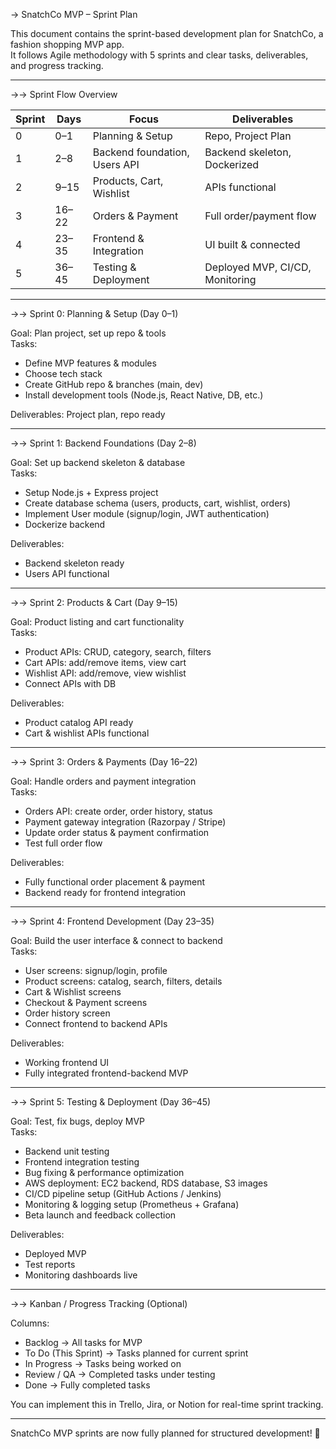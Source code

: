 → SnatchCo MVP – Sprint Plan

This document contains the sprint-based development plan for SnatchCo, a fashion shopping MVP app.  
It follows Agile methodology with 5 sprints and clear tasks, deliverables, and progress tracking.

---

→→ Sprint Flow Overview

| Sprint | Days       | Focus                          | Deliverables |
|--------|-----------|--------------------------------|--------------|
| 0      | 0–1       | Planning & Setup               | Repo, Project Plan |
| 1      | 2–8       | Backend foundation, Users API | Backend skeleton, Dockerized |
| 2      | 9–15      | Products, Cart, Wishlist       | APIs functional |
| 3      | 16–22     | Orders & Payment               | Full order/payment flow |
| 4      | 23–35     | Frontend & Integration         | UI built & connected |
| 5      | 36–45     | Testing & Deployment           | Deployed MVP, CI/CD, Monitoring |

---

→→ Sprint 0: Planning & Setup (Day 0–1)

Goal: Plan project, set up repo & tools  
Tasks:
- Define MVP features & modules  
- Choose tech stack  
- Create GitHub repo & branches (main, dev)  
- Install development tools (Node.js, React Native, DB, etc.)  

Deliverables: Project plan, repo ready  

---

→→ Sprint 1: Backend Foundations (Day 2–8)

Goal: Set up backend skeleton & database  
Tasks:
- Setup Node.js + Express project  
- Create database schema (users, products, cart, wishlist, orders)  
- Implement User module (signup/login, JWT authentication)  
- Dockerize backend  

Deliverables:  
- Backend skeleton ready  
- Users API functional  

---

→→ Sprint 2: Products & Cart (Day 9–15)

Goal: Product listing and cart functionality  
Tasks:
- Product APIs: CRUD, category, search, filters  
- Cart APIs: add/remove items, view cart  
- Wishlist API: add/remove, view wishlist  
- Connect APIs with DB  

Deliverables:  
- Product catalog API ready  
- Cart & wishlist APIs functional  

---

→→ Sprint 3: Orders & Payments (Day 16–22)

Goal: Handle orders and payment integration  
Tasks:
- Orders API: create order, order history, status  
- Payment gateway integration (Razorpay / Stripe)  
- Update order status & payment confirmation  
- Test full order flow  

Deliverables:  
- Fully functional order placement & payment  
- Backend ready for frontend integration  

---

→→ Sprint 4: Frontend Development (Day 23–35)

Goal: Build the user interface & connect to backend  
Tasks:
- User screens: signup/login, profile  
- Product screens: catalog, search, filters, details  
- Cart & Wishlist screens  
- Checkout & Payment screens  
- Order history screen  
- Connect frontend to backend APIs  

Deliverables:  
- Working frontend UI  
- Fully integrated frontend-backend MVP  

---

→→ Sprint 5: Testing & Deployment (Day 36–45)

Goal: Test, fix bugs, deploy MVP  
Tasks:
- Backend unit testing  
- Frontend integration testing  
- Bug fixing & performance optimization  
- AWS deployment: EC2 backend, RDS database, S3 images  
- CI/CD pipeline setup (GitHub Actions / Jenkins)  
- Monitoring & logging setup (Prometheus + Grafana)  
- Beta launch and feedback collection  

Deliverables:  
- Deployed MVP  
- Test reports  
- Monitoring dashboards live  

---

→→ Kanban / Progress Tracking (Optional)

Columns:  
- Backlog → All tasks for MVP  
- To Do (This Sprint) → Tasks planned for current sprint  
- In Progress → Tasks being worked on  
- Review / QA → Completed tasks under testing  
- Done → Fully completed tasks  

You can implement this in Trello, Jira, or Notion for real-time sprint tracking.

---

SnatchCo MVP sprints are now fully planned for structured development! 🚀
